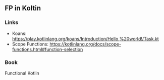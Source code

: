 ## FP in Koltin

### Links
- Koans: https://play.kotlinlang.org/koans/Introduction/Hello,%20world!/Task.kt
- Scope Functions: https://kotlinlang.org/docs/scope-functions.html#function-selection

### Book
Functional Kotlin
